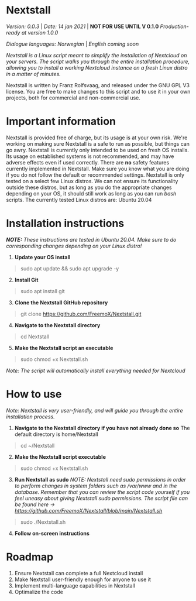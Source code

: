 # Nextstall
*Version: 0.0.3*
| *Date:	14 jan 2021* | 
**NOT FOR USE UNTIL V 0.1.0**
*Production-ready at version 1.0.0*

*Dialogue languages: Norwegian*
 | *English coming soon*

*Nextstall is a Linux script meant to simplify the installation of Nextcloud on your servers. The script walks you through the entire installation procedure, allowing you to install a working Nextcloud instance on a fresh Linux distro in a matter of minutes.*

Nextstall is written by Franz Rolfsvaag, and released under the GNU GPL V3 license. 
You are free to make changes to this script and to use it in your own projects, both for commercial and non-commercial use. 

# Important information
Nextstall is provided free of charge, but its usage is at your own risk. We're working on making sure Nextstall is a safe to run as possible, but things can go awry.
Nextstall is currently only intended to be used on fresh OS installs. Its usage on established systems is not recommended, and may have adverse effects even if used correctly.
There are **no** safety features currently implemented in Nextstall. Make sure you know what you are doing if you do not follow the default or recommended settings.
Nextstall is only tested on a select few Linux distros. We can not ensure its functionality outside these distros, but as long as you do the appropriate changes depending on your OS, it should still work as long as you can run *bash* scripts. The currently tested Linux distros are:
Ubuntu 20.04

# Installation instructions
***NOTE:** These instructions are tested in Ubuntu 20.04. Make sure to do corresponding changes depending on your Linux distro!*
 1. **Update your OS install**
> sudo apt update && sudo apt upgrade -y
 2. **Install Git**
 > sudo apt install git
 3. **Clone the Nextstall GitHub repository**
> git clone https://github.com/FreemoX/Nextstall.git
 4. **Navigate to the Nextstall directory**
> cd Nextstall
 5. **Make the Nextstall script an executable**
> sudo chmod +x Nextstall.sh

*Note: The script will automatically install everything needed for Nextcloud*
# How to use
*Note: Nextstall is very user-friendly, and will guide you through the entire installation process.*

 1. **Navigate to the Nextstall directory if you have not already done so**
The default directory is home/Nextstall
> cd ~/Nextstall
 2. **Make the Nextstall script executable**
> sudo chmod +x Nextstall.sh
 3. **Run Nextstall as sudo**
*NOTE: Nextstall need sudo permissions in order to perform changes in system folders such as /var/www and in the database. Remember that you can review the script code yourself if you feel uneasy about giving Nextstall sudo permissions. The script file can be found here -> https://github.com/FreemoX/Nextstall/blob/main/Nextstall.sh*
> sudo ./Nextstall.sh
 4. **Follow on-screen instructions**
 
# Roadmap
 1. Ensure Nextstall can complete a full Nextcloud install
 2. Make Nextstall user-friendly enough for anyone to use it
 3. Implement multi-language capabilities in Nextstall
 4. Optimalize the code
